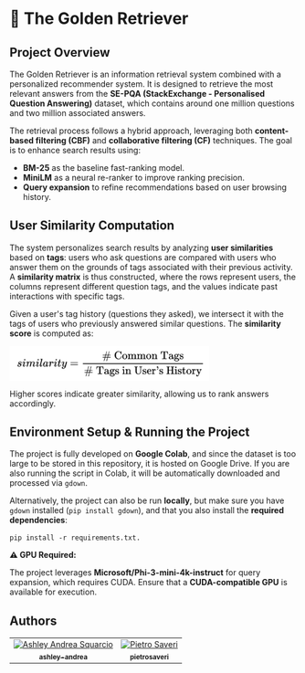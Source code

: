# 🐶 The Golden Retriever

## Project Overview

The Golden Retriever is an information retrieval system combined with a personalized recommender system. It is designed to retrieve the most relevant answers from the **SE-PQA (StackExchange - Personalised Question Answering)** dataset, which contains around one million questions and two million associated answers.

The retrieval process follows a hybrid approach, leveraging both **content-based filtering (CBF)** and **collaborative filtering (CF)** techniques. The goal is to enhance search results using:

- **BM-25** as the baseline fast-ranking model.
- **MiniLM** as a neural re-ranker to improve ranking precision.
- **Query expansion** to refine recommendations based on user browsing history.

## User Similarity Computation

The system personalizes search results by analyzing **user similarities** based on **tags**: users who ask questions are compared with users who answer them on the grounds of tags associated with their previous activity. A **similarity matrix** is thus constructed, where the rows represent users, the columns represent different question tags, and the values indicate past interactions with specific tags. 

Given a user's tag history (questions they asked), we intersect it with the tags of users who previously answered similar questions. The **similarity score** is computed as:

<img align="center" width="350" src="latex-formula.png" />

Higher scores indicate greater similarity, allowing us to rank answers accordingly.

## Environment Setup & Running the Project

The project is fully developed on **Google Colab**, and since the dataset is too large to be stored in this repository, it is hosted on Google Drive. If you are also running the script in Colab, it will be automatically downloaded and processed via `gdown`.  

Alternatively, the project can also be run **locally**, but make sure you have `gdown` installed (`pip install gdown`), and that you also install the **required dependencies**:
```
pip install -r requirements.txt.
```
**⚠️ GPU Required:**

The project leverages **Microsoft/Phi-3-mini-4k-instruct** for query expansion, which requires CUDA. Ensure that a **CUDA-compatible GPU** is available for execution.

## Authors

<div align="center"> <table> <tr> <td align="center"> <a href="https://github.com/ashley-andrea"> <img src="https://github.com/ashley-andrea.png" width="100px;" alt="Ashley Andrea Squarcio"/><br /> <sub><b>ashley-andrea</b></sub> </a> </td> <td align="center"> <a href="https://github.com/PietroSaveri"> <img src="https://github.com/PietroSaveri.png" width="100px;" alt="Pietro Saveri"/><br /> <sub><b>pietrosaveri</b></sub> </a> </td> </tr> </table> </div>


